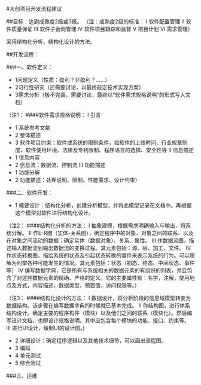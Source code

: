 #大创项目开发流程建议

##目标：达到成熟度2级或3级。
（注：成熟度2级的标准：
I 软件配置管理
II 软件质量保证
III 软件子合同管理
IV 软件项目跟踪和监督
V 项目计划
VI 需求管理）

采用结构化分析，结构化设计的方法。

##开发流程：

###一、软件定义：
* 1问题定义（性质：盈利？非盈利？……）
* 2可行性研究（还需要讨论，以最终敲定技术实现方案）
* 3需求分析（极不完善，需要讨论，最终以“软件需求规格说明”的形式写入文档）

（注1：
####软件需求规格说明：
I 引言
* 1	系统参考文献
* 2	整体描述
* 3	软件项目约束：软件或系统的限制条件，如软件的上线时间、行业规章制度、软件使用环境、法律及专利限制、程序语言的选择、安全性等
II 信息描述
* 1	信息内容
* 2	信息流：数据流、控制流
III 功能描述
* 1	功能分解
* 2	功能描述：处理说明、限制、性能需求、设计约束）

###二、软件开发：
* 1 概要设计：结构化分析，创建分析模型，并将此模型记录在文档中。再根据这个模型对软件进行结构化设计。

（注2：
####结构化分析的方法：
I 抽象建模，根据需求明确输入与输出，将系统分解。
II 作E-R图（实体-关系图），确定程序中的对象、对象之间的联系、以及在对象之间流动的数据：确定实体（数据对象）、关系、属性。
III 作数据流图，描述输入数据流到输出数据流的变换过程。其元素包括：源、宿、加工、文件。
IV 作状态转换图，描绘系统的状态及引起状态转换的事件来表示系统的行为。可以理解为列举各种可能发生的情况。其元素包括：状态（初态、终态、中间状态、事件等）
IV 编写数据字典，它是所有与系统相关的数据元素的有组织的列表，并且包含了对这些数据元素的精确、严格的定义。它的主要属性有：名字，注解，使用地点及方式，内容描述，数据类型，预置值，访问权限等。）

（注3：
####结构化设计的方法：
I 数据设计，将分析阶段的信息域模型转变为数据结构。该步骤在编写数据字典的时候就已基本完成。
II 作结构图，进行体系结构设计。确定主要的程序构件（模块）以及他们之间的联系（模块化）。然后编写设计文档，也即设计规格说明。其中应包含每个模块的功能、接口、约束等。
III 进行UI设计，绘制UI的设计图。)

* 2 详细设计：确定程序逻辑以及其他技术细节，可以画出流程图。
* 3 编码
* 4 单元测试
* 5 综合测试

###三、运维
